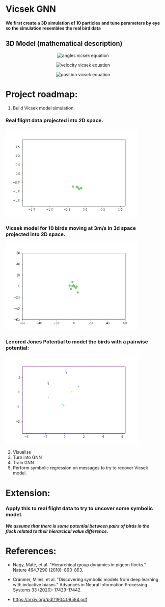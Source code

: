 # Vicsek GNN

#### We first create a 3D simulation of 10 particles and tune perameters by eye so the simulation resembles the real bird data

## 3D Model (mathematical description)
<p align="center">
    <img src="https://latex.codecogs.com/gif.latex?%5Cbegin%7Bpmatrix%7D%20%5Ctheta_i%28t&plus;%5CDelta%20t%29%5C%5C%20%5Calpha_i%28t&plus;%5CDelta%20t%29%20%5Cend%7Bpmatrix%7D%20%3D%20%5Cbegin%7Bpmatrix%7D%20%3C%5Ctheta_i%28t%29%3E_%7B%7Cr_i-r_j%7C%3Cr%7D%5C%5C%20%3C%5Calpha_i%28t%29%3E_%7B%7Cr_i-r_j%7C%3Cr%7D%20%5Cend%7Bpmatrix%7D%20&plus;%20%5Cbegin%7Bpmatrix%7D%20%5Ceta_i%28t%29%5C%5C%20%5Cdelta_i%28t%29%20%5Cend%7Bpmatrix%7D" alt="angles vicsek equation"/>
</p>

<p align="center">
    <img src="https://latex.codecogs.com/gif.latex?%5Cbegin%7Bpmatrix%7D%20v_i_x%28t&plus;%5CDelta%20t%29%5C%5C%20v_i_y%28t&plus;%5CDelta%20t%29%5C%5C%20v_i_z%28t&plus;%5CDelta%20t%29%20%5Cend%7Bpmatrix%7D%20%3D%20%5Cbegin%7Bpmatrix%7D%20%5Ccos%28%5Ctheta_i%28t&plus;%5CDelta%20t%29%29%5Ccdot%5Csin%28%5Calpha_i%28t&plus;%5CDelta%20t%29%29%5C%5C%20%5Csin%28%5Ctheta_i%28t&plus;%5CDelta%20t%29%29%5Ccdot%5Csin%28%5Calpha_i%28t&plus;%5CDelta%20t%29%29%5C%5C%20%5Ccos%28%5Calpha_i%28t&plus;%5CDelta%20t%29%29%20%5Cend%7Bpmatrix%7D" alt="velocity vicsek equation"/>
</p>

<p align="center">
    <img src="https://latex.codecogs.com/gif.latex?%5Cbegin%7Bpmatrix%7D%20r_i_x%28t&plus;%5CDelta%20t%29%5C%5C%20r_i_y%28t&plus;%5CDelta%20t%29%5C%5C%20r_i_z%28t&plus;%5CDelta%20t%29%20%5Cend%7Bpmatrix%7D%20%3D%20%5Cbegin%7Bpmatrix%7D%20r_i_x%28t%29%5C%5C%20r_i_y%28t%29%5C%5C%20r_i_z%28t%29%20%5Cend%7Bpmatrix%7D%20&plus;%20%5Cbegin%7Bpmatrix%7D%20v_i_x%28t&plus;%5CDelta%20t%29%5C%5C%20v_i_y%28t&plus;%5CDelta%20t%29%5C%5C%20v_i_z%28t&plus;%5CDelta%20t%29%20%5Cend%7Bpmatrix%7D%20%5Ccdot%20%5CDelta%20t" alt="position vicsek equation"/>
</p>


# Project roadmap:

1. Build Vicsek model simulation.

### Real flight data projected into 2D space.

![](./animations/flight_ff2.gif)

### Vicsek model for 10 birds moving at 3m/s in 3d space projected into 2D space.

![](./animations/vicsek.gif)

### Lenored Jones Potential to model the birds with a pairwise potential: 

![](./animations/lj.gif)


2. Visualise
3. Turn into GNN
4. Train GNN
5. Perform symbolic regression on messages to try to recover Vicsek model.

# Extension:

### Apply this to real flight data to try to uncover some symbolic model.

##### We assume that there is some potential between pairs of birds in the flock related to their hierarcical value difference.

# References:

- Nagy, Máté, et al. "Hierarchical group dynamics in pigeon flocks." Nature 464.7290 (2010): 890-893.

- Cranmer, Miles, et al. "Discovering symbolic models from deep learning with inductive biases." Advances in Neural Information Processing Systems 33 (2020): 17429-17442.

- https://arxiv.org/pdf/1904.09584.pdf